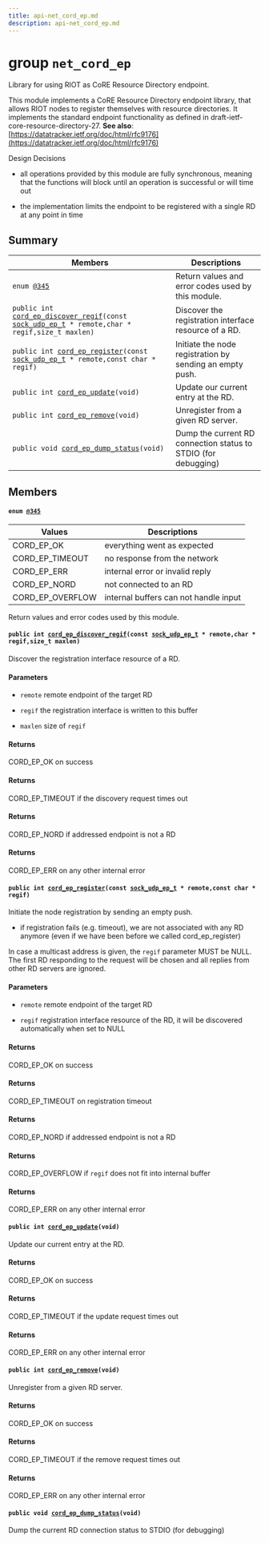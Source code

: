 ```yaml
---
title: api-net_cord_ep.md
description: api-net_cord_ep.md
---
```

# group `net_cord_ep` 

Library for using RIOT as CoRE Resource Directory endpoint.

This module implements a CoRE Resource Directory endpoint library, that allows RIOT nodes to register themselves with resource directories. It implements the standard endpoint functionality as defined in draft-ietf-core-resource-directory-27. 
**See also**: [https://datatracker.ietf.org/doc/html/rfc9176](https://datatracker.ietf.org/doc/html/rfc9176)

Design Decisions

* all operations provided by this module are fully synchronous, meaning that the functions will block until an operation is successful or will time out

* the implementation limits the endpoint to be registered with a single RD at any point in time

## Summary

 Members                        | Descriptions                                
--------------------------------|---------------------------------------------
`enum `[`@345`](#group__net__cord__ep_1gace1ea5ceca73af21930eb45f54580537)            | Return values and error codes used by this module.
`public int `[`cord_ep_discover_regif`](#group__net__cord__ep_1gaf2515624046c34accfdee105f636309e)`(const `[`sock_udp_ep_t`](./doc/starlight-docs/src/content/docs/apidoc/api-undefined.md#group__net__sock__udp_1gaedc829c7973d7870c1ec078f9ffd45a1)` * remote,char * regif,size_t maxlen)`            | Discover the registration interface resource of a RD.
`public int `[`cord_ep_register`](#group__net__cord__ep_1ga0470e99af700e45a340daf7bb073a55e)`(const `[`sock_udp_ep_t`](./doc/starlight-docs/src/content/docs/apidoc/api-undefined.md#group__net__sock__udp_1gaedc829c7973d7870c1ec078f9ffd45a1)` * remote,const char * regif)`            | Initiate the node registration by sending an empty push.
`public int `[`cord_ep_update`](#group__net__cord__ep_1ga2b472bd5f7d05fe20ebeb13c76064350)`(void)`            | Update our current entry at the RD.
`public int `[`cord_ep_remove`](#group__net__cord__ep_1ga34269ab581985b36385ac6b555146579)`(void)`            | Unregister from a given RD server.
`public void `[`cord_ep_dump_status`](#group__net__cord__ep_1ga00aa936cc27e248dda3bf49a3ecdf979)`(void)`            | Dump the current RD connection status to STDIO (for debugging)

## Members

#### `enum `[`@345`](#group__net__cord__ep_1gace1ea5ceca73af21930eb45f54580537) 

 Values                         | Descriptions                                
--------------------------------|---------------------------------------------
CORD_EP_OK            | everything went as expected
CORD_EP_TIMEOUT            | no response from the network
CORD_EP_ERR            | internal error or invalid reply
CORD_EP_NORD            | not connected to an RD
CORD_EP_OVERFLOW            | internal buffers can not handle input

Return values and error codes used by this module.

#### `public int `[`cord_ep_discover_regif`](#group__net__cord__ep_1gaf2515624046c34accfdee105f636309e)`(const `[`sock_udp_ep_t`](./doc/starlight-docs/src/content/docs/apidoc/api-undefined.md#group__net__sock__udp_1gaedc829c7973d7870c1ec078f9ffd45a1)` * remote,char * regif,size_t maxlen)` 

Discover the registration interface resource of a RD.

#### Parameters
* `remote` remote endpoint of the target RD 

* `regif` the registration interface is written to this buffer 

* `maxlen` size of `regif`

#### Returns
CORD_EP_OK on success 

#### Returns
CORD_EP_TIMEOUT if the discovery request times out 

#### Returns
CORD_EP_NORD if addressed endpoint is not a RD 

#### Returns
CORD_EP_ERR on any other internal error

#### `public int `[`cord_ep_register`](#group__net__cord__ep_1ga0470e99af700e45a340daf7bb073a55e)`(const `[`sock_udp_ep_t`](./doc/starlight-docs/src/content/docs/apidoc/api-undefined.md#group__net__sock__udp_1gaedc829c7973d7870c1ec078f9ffd45a1)` * remote,const char * regif)` 

Initiate the node registration by sending an empty push.

* if registration fails (e.g. timeout), we are not associated with any RD anymore (even if we have been before we called cord_ep_register)

In case a multicast address is given, the `regif` parameter MUST be NULL. The first RD responding to the request will be chosen and all replies from other RD servers are ignored.

#### Parameters
* `remote` remote endpoint of the target RD 

* `regif` registration interface resource of the RD, it will be discovered automatically when set to NULL

#### Returns
CORD_EP_OK on success 

#### Returns
CORD_EP_TIMEOUT on registration timeout 

#### Returns
CORD_EP_NORD if addressed endpoint is not a RD 

#### Returns
CORD_EP_OVERFLOW if `regif` does not fit into internal buffer 

#### Returns
CORD_EP_ERR on any other internal error

#### `public int `[`cord_ep_update`](#group__net__cord__ep_1ga2b472bd5f7d05fe20ebeb13c76064350)`(void)` 

Update our current entry at the RD.

#### Returns
CORD_EP_OK on success 

#### Returns
CORD_EP_TIMEOUT if the update request times out 

#### Returns
CORD_EP_ERR on any other internal error

#### `public int `[`cord_ep_remove`](#group__net__cord__ep_1ga34269ab581985b36385ac6b555146579)`(void)` 

Unregister from a given RD server.

#### Returns
CORD_EP_OK on success 

#### Returns
CORD_EP_TIMEOUT if the remove request times out 

#### Returns
CORD_EP_ERR on any other internal error

#### `public void `[`cord_ep_dump_status`](#group__net__cord__ep_1ga00aa936cc27e248dda3bf49a3ecdf979)`(void)` 

Dump the current RD connection status to STDIO (for debugging)

